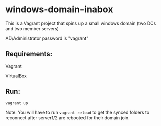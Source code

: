 # windows-domain-inabox
This is a Vagrant project that spins up a small windows domain (two DCs and two member servers)

AD\Administrator password is "vagrant"


## Requirements:

Vagrant

VirtualBox

## Run:

`vagrant up`

Note: You will have to run `vagrant reload` to get the synced folders to reconnect after server1/2 are rebooted for their domain join.
